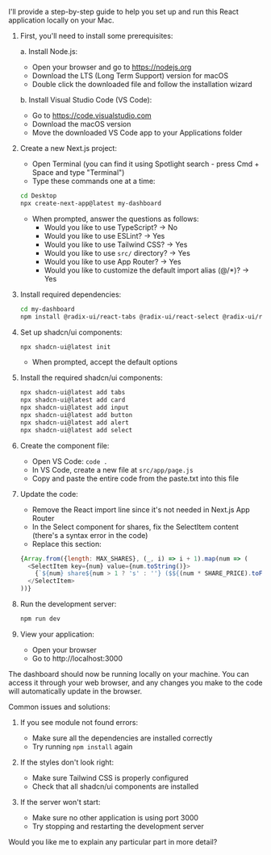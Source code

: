 I'll provide a step-by-step guide to help you set up and run this React application locally on your Mac.

1. First, you'll need to install some prerequisites:

   a. Install Node.js:
   - Open your browser and go to https://nodejs.org
   - Download the LTS (Long Term Support) version for macOS
   - Double click the downloaded file and follow the installation wizard

   b. Install Visual Studio Code (VS Code):
   - Go to https://code.visualstudio.com
   - Download the macOS version
   - Move the downloaded VS Code app to your Applications folder

2. Create a new Next.js project:
   - Open Terminal (you can find it using Spotlight search - press Cmd + Space and type "Terminal")
   - Type these commands one at a time:
   ```bash
   cd Desktop
   npx create-next-app@latest my-dashboard
   ```
   - When prompted, answer the questions as follows:
     - Would you like to use TypeScript? → No
     - Would you like to use ESLint? → Yes
     - Would you like to use Tailwind CSS? → Yes
     - Would you like to use `src/` directory? → Yes
     - Would you like to use App Router? → Yes
     - Would you like to customize the default import alias (@/*)? → Yes

3. Install required dependencies:
   ```bash
   cd my-dashboard
   npm install @radix-ui/react-tabs @radix-ui/react-select @radix-ui/react-alert-dialog @shadcn/ui lucide-react
   ```

4. Set up shadcn/ui components:
   ```bash
   npx shadcn-ui@latest init
   ```
   - When prompted, accept the default options

5. Install the required shadcn/ui components:
   ```bash
   npx shadcn-ui@latest add tabs
   npx shadcn-ui@latest add card
   npx shadcn-ui@latest add input
   npx shadcn-ui@latest add button
   npx shadcn-ui@latest add alert
   npx shadcn-ui@latest add select
   ```

6. Create the component file:
   - Open VS Code: `code .`
   - In VS Code, create a new file at `src/app/page.js`
   - Copy and paste the entire code from the paste.txt into this file

7. Update the code:
   - Remove the React import line since it's not needed in Next.js App Router
   - In the Select component for shares, fix the SelectItem content (there's a syntax error in the code)
   - Replace this section:
   ```javascript
   {Array.from({length: MAX_SHARES}, (_, i) => i + 1).map(num => (
     <SelectItem key={num} value={num.toString()}>
       {`${num} share${num > 1 ? 's' : ''} ($${(num * SHARE_PRICE).toFixed(2)})`}
     </SelectItem>
   ))}
   ```

8. Run the development server:
   ```bash
   npm run dev
   ```

9. View your application:
   - Open your browser
   - Go to http://localhost:3000

The dashboard should now be running locally on your machine. You can access it through your web browser, and any changes you make to the code will automatically update in the browser.

Common issues and solutions:

1. If you see module not found errors:
   - Make sure all the dependencies are installed correctly
   - Try running `npm install` again

2. If the styles don't look right:
   - Make sure Tailwind CSS is properly configured
   - Check that all shadcn/ui components are installed

3. If the server won't start:
   - Make sure no other application is using port 3000
   - Try stopping and restarting the development server

Would you like me to explain any particular part in more detail?
